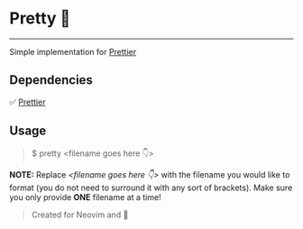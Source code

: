 # Pretty 🦋
***
Simple implementation for [Prettier](https://prettier.io/)  
## Dependencies
✅ [Prettier](https://prettier.io/)  
## Usage
>$ pretty <filename goes here 👇>  
  
**NOTE:** Replace *<filename goes here 👇>* with the filename you would like to format (you do not need to surround 
it with any sort of brackets). Make sure you only provide **ONE** filename at a time!

> Created for Neovim and 

